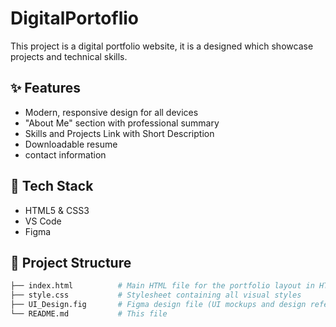 # DigitalPortoflio
This project is a digital portfolio website, it is a designed which showcase projects and technical skills.

## ✨ Features

- Modern, responsive design for all devices
- "About Me" section with professional summary
- Skills and Projects Link with Short Description 
- Downloadable resume
- contact information

## 🔧 Tech Stack

- HTML5 & CSS3
- VS Code
- Figma

## 📁 Project Structure

```bash
├── index.html          # Main HTML file for the portfolio layout in HTML
├── style.css           # Stylesheet containing all visual styles
├── UI_Design.fig       # Figma design file (UI mockups and design references)
└── README.md           # This file

